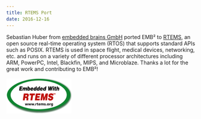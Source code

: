 ```yaml
---
title: RTEMS Port
date: 2016-12-16
---
```

Sebastian Huber from [embedded brains GmbH](http://www.embedded-brains.de/) ported EMB² to [RTEMS](https://www.rtems.org/), an open source real-time operating system (RTOS) that supports standard APIs such as POSIX. RTEMS is used in space flight, medical devices, networking, etc. and runs on a variety of different processor architectures including ARM, PowerPC, Intel, Blackfin, MIPS, and Microblaze. Thanks a lot for the great work and contributing to EMB²!
<br/><br/>
![RTEMS](img/rtems_logo.png)

